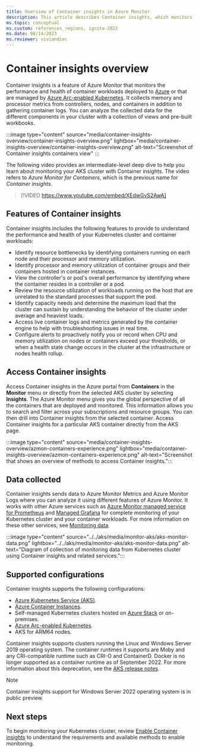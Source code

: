 ```yaml
---
title: Overview of Container insights in Azure Monitor
description: This article describes Container insights, which monitors the AKS Container insights solution, and the value it delivers by monitoring the health of your AKS clusters and Container Instances in Azure.
ms.topic: conceptual
ms.custom: references_regions, ignite-2022
ms.date: 08/14/2023
ms.reviewer: viviandiec
---
```


# Container insights overview

Container insights is a feature of Azure Monitor that monitors the performance and health of container workloads deployed to [Azure](../../aks/intro-kubernetes.md) or that are managed by [Azure Arc-enabled Kubernetes](../../azure-arc/kubernetes/overview.md). It collects memory and processor metrics from controllers, nodes, and containers in addition to gathering container logs. You can analyze the collected data for the different components in your cluster with a collection of views and pre-built workbooks.

:::image type="content" source="media/container-insights-overview/container-insights-overview.png" lightbox="media/container-insights-overview/container-insights-overview.png" alt-text="Screenshot of Container insights containers view" :::


The following video provides an intermediate-level deep dive to help you learn about monitoring your AKS cluster with Container insights. The video refers to *Azure Monitor for Containers*, which is the previous name for *Container insights*.

> [!VIDEO https://www.youtube.com/embed/XEdwGvS2AwA]

## Features of Container insights

Container insights includes the following features to provide to understand the performance and health of your Kubernetes cluster and container workloads:

- Identify resource bottlenecks by identifying containers running on each node and their processor and memory utilization.
- Identify processor and memory utilization of container groups and their containers hosted in container instances.
- View the controller's or pod's overall performance by identifying where the container resides in a controller or a pod.
- Review the resource utilization of workloads running on the host that are unrelated to the standard processes that support the pod.
- Identify capacity needs and determine the maximum load that the cluster can sustain by understanding the behavior of the cluster under average and heaviest loads.
- Access live container logs and metrics generated by the container engine to help with troubleshooting issues in real time.
- Configure alerts to proactively notify you or record when CPU and memory utilization on nodes or containers exceed your thresholds, or when a health state change occurs in the cluster at the infrastructure or nodes health rollup.


## Access Container insights

Access Container insights in the Azure portal from **Containers** in the **Monitor** menu or directly from the selected AKS cluster by selecting **Insights**. The Azure Monitor menu gives you the global perspective of all the containers that are deployed and monitored. This information allows you to search and filter across your subscriptions and resource groups. You can then drill into Container insights from the selected container. Access Container insights for a particular AKS container directly from the AKS page.

:::image type="content" source="media/container-insights-overview/azmon-containers-experience.png" lightbox="media/container-insights-overview/azmon-containers-experience.png" alt-text="Screenshot that shows an overview of methods to access Container insights.":::

## Data collected
Container insights sends data to Azure Monitor Metrics and Azure Monitor Logs where you can analyze it using different features of Azure Monitor. It works with other Azure services such as [Azure Monitor managed service for Prometheus](../essentials/prometheus-metrics-overview.md) and [Managed Grafana](../../managed-grafana/overview.md) for complete monitoring of your Kubernetes cluster and your container workloads. For more information on these other services, see [Monitoring data](../../aks/monitor-aks.md#monitoring-data).

:::image type="content" source="../../aks/media/monitor-aks/aks-monitor-data.png" lightbox="../../aks/media/monitor-aks/aks-monitor-data.png" alt-text="Diagram of collection of monitoring data from Kubernetes cluster using Container insights and related services.":::


## Supported configurations
Container insights supports the following configurations:

- [Azure Kubernetes Service (AKS)](../../aks/intro-kubernetes.md).
- [Azure Container Instances](../../container-instances/container-instances-overview.md).
- Self-managed Kubernetes clusters hosted on [Azure Stack](/azure-stack/user/azure-stack-kubernetes-aks-engine-overview) or on-premises.
- [Azure Arc-enabled Kubernetes](../../azure-arc/kubernetes/overview.md).
- AKS for ARM64 nodes.

Container insights supports clusters running the Linux and Windows Server 2019 operating system. The container runtimes it supports are Moby and any CRI-compatible runtime such as CRI-O and ContainerD. Docker is no longer supported as a container runtime as of September 2022. For more information about this deprecation, see the [AKS release notes][aks-release-notes].

>[!NOTE]
> Container insights support for Windows Server 2022 operating system is in public preview.



## Next steps

To begin monitoring your Kubernetes cluster, review [Enable Container insights](container-insights-onboard.md) to understand the requirements and available methods to enable monitoring.

<!-- LINKS - external -->
[aks-release-notes]: https://github.com/Azure/AKS/releases
